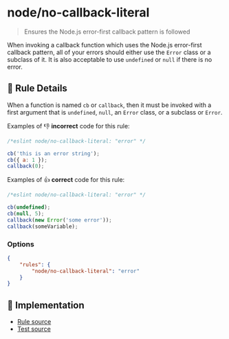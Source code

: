 # node/no-callback-literal

> Ensures the Node.js error-first callback pattern is followed

When invoking a callback function which uses the Node.js error-first callback pattern, all of your errors should either use the `Error` class or a subclass of it. It is also acceptable to use `undefined` or `null` if there is no error.

## 📖 Rule Details

When a function is named `cb` or `callback`, then it must be invoked with a first argument that is `undefined`, `null`, an `Error` class, or a subclass or `Error`.

Examples of :-1: **incorrect** code for this rule:

```js
/*eslint node/no-callback-literal: "error" */

cb('this is an error string');
cb({ a: 1 });
callback(0);
```

Examples of :+1: **correct** code for this rule:

```js
/*eslint node/no-callback-literal: "error" */

cb(undefined);
cb(null, 5);
callback(new Error('some error'));
callback(someVariable);
```

### Options

```json
{
    "rules": {
        "node/no-callback-literal": "error"
    }
}
```

## 🔎 Implementation

- [Rule source](../../lib/rules/no-callback-literal.js)
- [Test source](../../tests/lib/rules/no-callback-literal.js)
